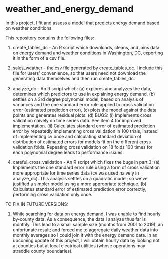 # weather_and_energy_demand

In this project, I fit and assess a model that predicts energy demand based on weather conditions.

This repository contains the following files: 
   1. create_tables_dc - An R script which downloads, cleans, and joins data on energy demand and weather conditions in Washington, DC, 
      exporting it in the form of a csv file. 
      
   2. sales_weather - the csv file generated by create_tables_dc. I include this file for users' convenience, so that users need not 
      download the generating data themselves and then run create_tables_dc. 
      
   3. analyze_dc - An R script which:
        (a) explores and analyzes the data, determines which predictors to use in explaining energy demand, 
        (b) settles on a 3rd degree polynomial model, based on analysis of variances and the one standard error rule applied to cross validation error (estimated prediction error),
        (c) plots the model against the data points and generates residual plots. 
        (d) BUGS: 
            (i) Implements cross validation naively on time series data. See item 4 for improved implementation.
            (ii) Calculates standard error of estimated prediction error by repeatedly implementing cross validation in 100 trials, instead of implementing cv once and calculating standard deviation of distribution of estimated errors for models fit on the different cross validation folds. Repeating cross validation on 18 folds 100 times for each polynomial degree leads to performance issues.

   4. careful_cross_validation - An R script which fixes the bugs in part 3:
        (a) Implements the one standard error rule using a form of cross validation more appropriate for time series data (cv was used naively in analyze_dc). This analysis settles on a quadratic model; so we've justified a simpler model using a more appropriate technique. 
        (b) Calculates standard error of estimated prediction error correctly, performing cross validation only once. 


TO FIX IN FUTURE VERSIONS:
   1. While searching for data on energy demand, I was unable to find hourly by-county data. As a consequence, the data I analyze thus far is monthly. This lead to a small sample size (months from 2001 to 2019), an unfortunate result; and forced me to aggregate daily weather data into monthly averages so I could join it with the energy demand data. In an upcoming update of this project, I will obtain hourly data by looking not at counties but at local electrical utilities (whose operations may straddle county boundaries).
